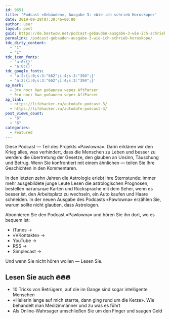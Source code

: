 ```yaml
---
id: 9651
title: 'Podcast «Gebäuden», Ausgabe 3: «Wie ich schrieb Horoskope»'
date: 2019-09-28T07:39:46+00:00
author: user
layout: post
guid: https://de.bestwow.net/podcast-gebauden-ausgabe-3-wie-ich-schrieb-horoskope/
permalink: /podcast-gebauden-ausgabe-3-wie-ich-schrieb-horoskope/
tdc_dirty_content:
  - "1"
  - "1"
tdc_icon_fonts:
  - 'a:0:{}'
  - 'a:0:{}'
tdc_google_fonts:
  - 'a:2:{i:0;s:3:"662";i:4;s:3:"394";}'
  - 'a:2:{i:0;s:3:"662";i:4;s:3:"394";}'
ap_mark:
  - Это пост был добавлен через AftParser
  - Это пост был добавлен через AftParser
ap_link:
  - https://lifehacker.ru/autodafe-podcast-3/
  - https://lifehacker.ru/autodafe-podcast-3/
post_views_count:
  - "6"
  - "6"
categories:
  - Featured
---
```

<div>
  Diese Podcast — Teil des Projekts «Pawlowna». Darin erklären wir den Krieg alles, was verhindert, dass die Menschen zu Leben und besser zu werden: die übertretung der Gesetze, den glauben an Unsinn, Täuschung und Betrug. Wenn Sie konfrontiert mit einem ähnlichen — teilen Sie Ihre Geschichten in den Kommentaren.
</div>

In den letzten zehn Jahren die Astrologie erlebt Ihre Sternstunde: immer mehr ausgebildete junge Leute Lesen die astrologischen Prognosen, bestellen натальные Karten und Rücksprache mit dem Seher, wenn es besser ist, den Arbeitsplatz zu wechseln, ein Auto kaufen und Haare schneiden. In der neuen Ausgabe des Podcasts «Pawlowna» erzählen Sie, warum sollte nicht glauben, dass Astrologen.</p> 

Abonnieren Sie den Podcast «Pawlowna» und hören Sie ihn dort, wo es bequem ist:

  * iTunes →
  * «VKontakte» →
  * YouTube →
  * RSS →
  * Simplecast →

Und wenn Sie nicht hören wollen — Lesen Sie.

<div>
  <h2 class="read-also__title">
    <span>Lesen Sie auch</span> <span>🔥🔥🔥 </span>
  </h2>
  
  <ul class="read-also__list">
    <li>
      10 Tricks von Betrügern, auf die im Gange sind sogar intelligente Menschen
    </li>
    <li>
      «Heilerin lange auf mich starrte, dann ging rund um die Kerze». Wie behandelt man Medizinmänner und zu was es führt
    </li>
    <li>
      Als Online-Wahrsager umschließen Sie um den Finger und saugen Geld
    </li>
  </ul>
</div>